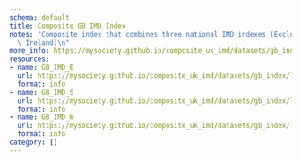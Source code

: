 ```yaml
---
schema: default
title: Composite GB IMD Index
notes: "Composite index that combines three national IMD indexes (Excluding Northern\
  \ Ireland)\n"
more_info: https://mysociety.github.io/composite_uk_imd/datasets/gb_index/latest
resources:
- name: GB_IMD_E
  url: https://mysociety.github.io/composite_uk_imd/datasets/gb_index/latest
  format: info
- name: GB_IMD_S
  url: https://mysociety.github.io/composite_uk_imd/datasets/gb_index/latest
  format: info
- name: GB_IMD_W
  url: https://mysociety.github.io/composite_uk_imd/datasets/gb_index/latest
  format: info
category: []
---
```

